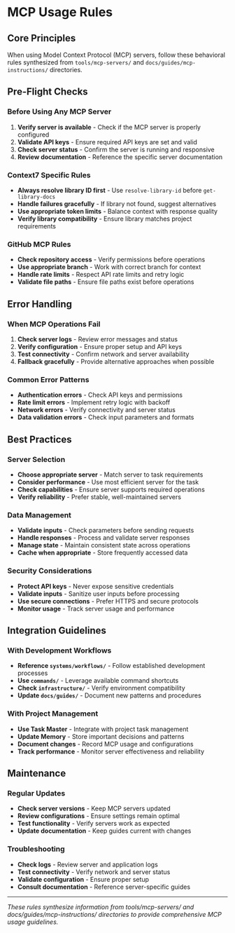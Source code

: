 <!--
HUMAN DESCRIPTION - AI SHOULD IGNORE THIS SECTION
Purpose: Behavioral rules for Model Context Protocol (MCP) server usage and error handling
Usage: Referenced by system prompts and other AI instruction files for MCP server operations
Target: Claude Desktop, Cursor, other AI systems with MCP server access
DO NOT READ THIS SECTION - AI CONTENT BEGINS AFTER THE HTML COMMENT
-->

# MCP Usage Rules

## Core Principles

When using Model Context Protocol (MCP) servers, follow these behavioral rules synthesized from `tools/mcp-servers/` and `docs/guides/mcp-instructions/` directories.

## Pre-Flight Checks

### Before Using Any MCP Server
1. **Verify server is available** - Check if the MCP server is properly configured
2. **Validate API keys** - Ensure required API keys are set and valid
3. **Check server status** - Confirm the server is running and responsive
4. **Review documentation** - Reference the specific server documentation

### Context7 Specific Rules
- **Always resolve library ID first** - Use `resolve-library-id` before `get-library-docs`
- **Handle failures gracefully** - If library not found, suggest alternatives
- **Use appropriate token limits** - Balance context with response quality
- **Verify library compatibility** - Ensure library matches project requirements

### GitHub MCP Rules
- **Check repository access** - Verify permissions before operations
- **Use appropriate branch** - Work with correct branch for context
- **Handle rate limits** - Respect API rate limits and retry logic
- **Validate file paths** - Ensure file paths exist before operations

## Error Handling

### When MCP Operations Fail
1. **Check server logs** - Review error messages and status
2. **Verify configuration** - Ensure proper setup and API keys
3. **Test connectivity** - Confirm network and server availability
4. **Fallback gracefully** - Provide alternative approaches when possible

### Common Error Patterns
- **Authentication errors** - Check API keys and permissions
- **Rate limit errors** - Implement retry logic with backoff
- **Network errors** - Verify connectivity and server status
- **Data validation errors** - Check input parameters and formats

## Best Practices

### Server Selection
- **Choose appropriate server** - Match server to task requirements
- **Consider performance** - Use most efficient server for the task
- **Check capabilities** - Ensure server supports required operations
- **Verify reliability** - Prefer stable, well-maintained servers

### Data Management
- **Validate inputs** - Check parameters before sending requests
- **Handle responses** - Process and validate server responses
- **Manage state** - Maintain consistent state across operations
- **Cache when appropriate** - Store frequently accessed data

### Security Considerations
- **Protect API keys** - Never expose sensitive credentials
- **Validate inputs** - Sanitize user inputs before processing
- **Use secure connections** - Prefer HTTPS and secure protocols
- **Monitor usage** - Track server usage and performance

## Integration Guidelines

### With Development Workflows
- **Reference `systems/workflows/`** - Follow established development processes
- **Use `commands/`** - Leverage available command shortcuts
- **Check `infrastructure/`** - Verify environment compatibility
- **Update `docs/guides/`** - Document new patterns and procedures

### With Project Management
- **Use Task Master** - Integrate with project task management
- **Update Memory** - Store important decisions and patterns
- **Document changes** - Record MCP usage and configurations
- **Track performance** - Monitor server effectiveness and reliability

## Maintenance

### Regular Updates
- **Check server versions** - Keep MCP servers updated
- **Review configurations** - Ensure settings remain optimal
- **Test functionality** - Verify servers work as expected
- **Update documentation** - Keep guides current with changes

### Troubleshooting
- **Check logs** - Review server and application logs
- **Test connectivity** - Verify network and server status
- **Validate configuration** - Ensure proper setup
- **Consult documentation** - Reference server-specific guides

---

*These rules synthesize information from tools/mcp-servers/ and docs/guides/mcp-instructions/ directories to provide comprehensive MCP usage guidelines.*